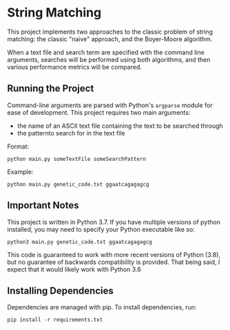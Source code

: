 # String Matching
This project implements two approaches to the classic problem
of string matching: the classic "naive" approach, and the Boyer-Moore algorithm.

When a text file and search term are specified with the command line arguments, 
searches will be performed using both algorithms, and then various performance metrics will be compared.

## Running the Project
Command-line arguments are parsed with Python's `argparse` module for ease of development.
This project requires two main arguments:
* the name of an ASCII text file containing the text to be searched through
* the patternto search for in the text file

Format:
```shell script
python main.py someTextFile someSearchPattern
```

Example:
```shell script
python main.py genetic_code.txt ggaatcagagagcg
```

## Important Notes

This project is written in Python 3.7. If you have multiple versions of python installed,
you may need to specify your Python executable like so:
```shell script
python3 main.py genetic_code.txt ggaatcagagagcg
```

This code is guaranteed to work with more recent versions of Python (3.8), but no guarantee
of backwards compatibility is provided.
That being said, I expect that it would likely work with Python 3.6

## Installing Dependencies
Dependencies are managed with pip. To install dependencies, run:
```shell script
pip install -r requirements.txt
```